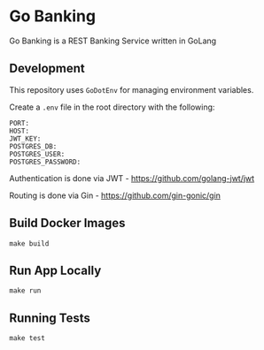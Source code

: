 # Go Banking
Go Banking is a REST Banking Service written in GoLang

## Development

This repository uses `GoDotEnv` for managing environment variables.

Create a `.env` file in the root directory with the following:

```
PORT:
HOST:
JWT_KEY:
POSTGRES_DB:
POSTGRES_USER:
POSTGRES_PASSWORD:
```

Authentication is done via JWT -  https://github.com/golang-jwt/jwt

Routing is done via Gin - https://github.com/gin-gonic/gin


## Build Docker Images

```
make build
```

## Run App Locally

```
make run
```

## Running Tests

```
make test
```
